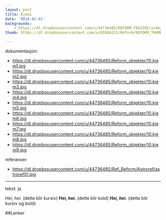 ```yaml
---
layout: post
title: Kjemi
date: '0010-01-01'
backgrounds:
    - https://dl.dropboxusercontent.com/u/44736485/REFORM_FAGSIDE(side2)/10.Kjemi2m.jpg
thumb: https://dl.dropboxusercontent.com/u/65894221/Reform/REFORM_THUMBNAILS/10.Kjemi.jpg

---
```


dokumentasjon:
  - https://dl.dropboxusercontent.com/u/44736485/Reform_objekter/10.kjem1.jpg
  - https://dl.dropboxusercontent.com/u/44736485/Reform_objekter/10.kjem2.jpg
  - https://dl.dropboxusercontent.com/u/44736485/Reform_objekter/10.kjem3.jpg
  - https://dl.dropboxusercontent.com/u/44736485/Reform_objekter/10.kjem4.jpg
  - https://dl.dropboxusercontent.com/u/44736485/Reform_objekter/10.kjem5.jpg
  - https://dl.dropboxusercontent.com/u/44736485/Reform_objekter/10.kjem6.jpg
  - https://dl.dropboxusercontent.com/u/44736485/Reform_objekter/10.kjem7.jpg
  - https://dl.dropboxusercontent.com/u/44736485/Reform_objekter/10.kjem8.jpg
  - https://dl.dropboxusercontent.com/u/44736485/Reform_objekter/10.kjem9.jpg
  


referanser:
  - https://dl.dropboxusercontent.com/u/44736485/Ref_Reform/Astroref/astroref01.jpg



---
tekst: ja

*Hei, hei.* (dette blir kursiv)
**Hei, hei.** (dette blir bold)
***Hei, hei.*** (dette blir kursiv og bold)

##Lenker
